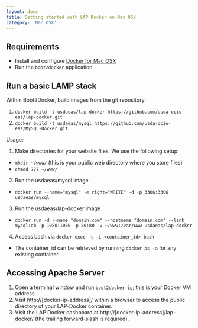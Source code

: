 ```yaml
---
layout: docs
title: Getting started with LAP Docker on Mac OSX
category: 'Mac OSX'
---
```



Requirements
----------
- Install and configure [Docker for Mac OSX](https://docs.docker.com/installation/mac/#install-boot2docker)
- Run the `boot2docker` application

Run a basic LAMP stack
----------

Within Boot2Docker, build images from the git repository:

1. `docker build -t usdaeas/lap-docker https://github.com/usda-ocio-eas/lap-docker.git`
2. `docker build -t usdaeas/mysql https://github.com/usda-ocio-eas/MySQL-Docker.git`

Usage:

1. Make directories for your website files. We use the following setup:
 - `mkdir ~/www/` (this is your public web directory where you store files)
 - `chmod 777 ~/www/`
2. Run the usdaeas/mysql image
 - `docker run --name="mysql" -e right="WRITE" -d -p 3306:3306 usdaeas/mysql`
3. Run the usdaeas/lap-docker image
 - `docker run -d --name "domain.com" --hostname "domain.com" --link mysql:db -p 1080:1080 -p 80:80 -v ~/www:/var/www usdaeas/lap-docker`
4. Access bash via `docker exec -t -i <container_id> bash`
 - The container_id can be retrieved by running `docker ps -a` for any existing container.

Accessing Apache Server
-----------------------
1. Open a terminal window and run `boot2docker ip`; this is your Docker VM address.
2. Visit http://[docker-ip-address]/ within a browser to access the public directory of your LAP-Docker container.
3. Visit the LAP Docker dashboard at http://[docker-ip-address]/lap-docker/ (the trailing forward-slash is required).
